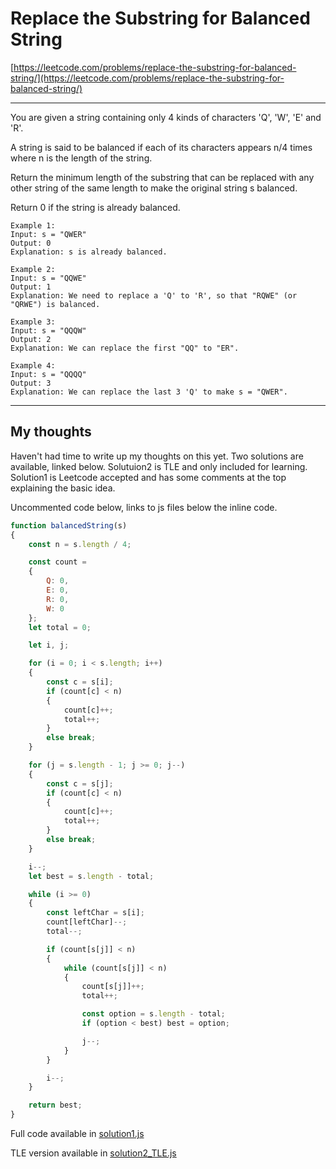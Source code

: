 # Replace the Substring for Balanced String

[https://leetcode.com/problems/replace-the-substring-for-balanced-string/](https://leetcode.com/problems/replace-the-substring-for-balanced-string/)

---
You are given a string containing only 4 kinds of characters 'Q', 'W', 'E' and 'R'.

A string is said to be balanced if each of its characters appears n/4 times where n is the length of the string.

Return the minimum length of the substring that can be replaced with any other string of the same length to make the original string s balanced.

Return 0 if the string is already balanced.

```
Example 1:
Input: s = "QWER"
Output: 0
Explanation: s is already balanced.

Example 2:
Input: s = "QQWE"
Output: 1
Explanation: We need to replace a 'Q' to 'R', so that "RQWE" (or "QRWE") is balanced.

Example 3:
Input: s = "QQQW"
Output: 2
Explanation: We can replace the first "QQ" to "ER". 

Example 4:
Input: s = "QQQQ"
Output: 3
Explanation: We can replace the last 3 'Q' to make s = "QWER".

```

---

## My thoughts
Haven't had time to write up my thoughts on this yet.  Two solutions are available, linked below.  Solutuion2 is TLE and only included for learning. Solution1 is Leetcode accepted and has some comments at the top explaining the basic idea.

Uncommented code below, links to js files below the inline code.

```javascript
function balancedString(s)
{
    const n = s.length / 4;

    const count =
    {
        Q: 0,
        E: 0,
        R: 0,
        W: 0
    };
    let total = 0;

    let i, j;

    for (i = 0; i < s.length; i++)
    {
        const c = s[i];
        if (count[c] < n)
        {
            count[c]++;
            total++;
        }
        else break;
    }

    for (j = s.length - 1; j >= 0; j--)
    {
        const c = s[j];
        if (count[c] < n)
        {
            count[c]++;
            total++;
        }
        else break;
    }

    i--;
    let best = s.length - total;

    while (i >= 0)
    {
        const leftChar = s[i];
        count[leftChar]--;
        total--;

        if (count[s[j]] < n)
        {
            while (count[s[j]] < n)
            {
                count[s[j]]++;
                total++;

                const option = s.length - total;
                if (option < best) best = option;

                j--;
            }
        }

        i--;
    }

    return best;
}
```


Full code available in [solution1.js](solution1.js)

TLE version available in [solution2_TLE.js](solution2_TLE.js)


